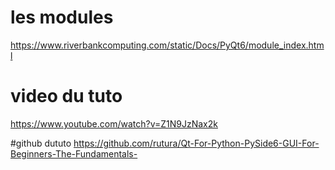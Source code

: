 # les modules
https://www.riverbankcomputing.com/static/Docs/PyQt6/module_index.html

# video du tuto
https://www.youtube.com/watch?v=Z1N9JzNax2k

#github    dututo
https://github.com/rutura/Qt-For-Python-PySide6-GUI-For-Beginners-The-Fundamentals-

